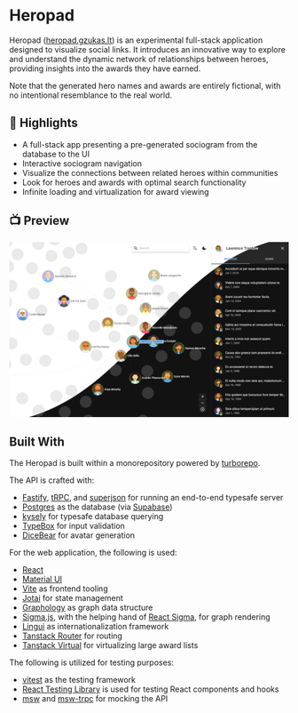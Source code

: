 # Heropad

Heropad ([heropad.gzukas.lt](https://heropad.gzukas.lt)) is an experimental full-stack application designed to visualize social links. It introduces an innovative way to explore and understand the dynamic network of relationships between heroes, providing insights into the awards they have earned.

Note that the generated hero names and awards are entirely fictional, with no intentional resemblance to the real world.

## 🚀 Highlights

- A full-stack app presenting a pre-generated sociogram from the database to the UI
- Interactive sociogram navigation
- Visualize the connections between related heroes within communities
- Look for heroes and awards with optimal search functionality
- Infinite loading and virtualization for award viewing

## 📺 Preview

![Heropad screenshot](./docs/images/screenshot.png?raw=true)

## Built With

The Heropad is built within a monorepository powered by [turborepo](https://turbo.build/repo).

The API is crafted with:

- [Fastify](https://fastify.dev), [tRPC](https://trpc.io), and [superjson](https://github.com/blitz-js/superjson) for running an end-to-end typesafe server
- [Postgres](https://www.postgresql.org) as the database (via [Supabase](https://supabase.com))
- [kysely](https://kysely.dev) for typesafe database querying
- [TypeBox](https://github.com/sinclairzx81/typebox) for input validation
- [DiceBear](https://www.dicebear.com/) for avatar generation

For the web application, the following is used:

- [React](https://react.dev)
- [Material UI](https://mui.com)
- [Vite](https://vitejs.dev) as frontend tooling
- [Jotai](https://jotai.org) for state management
- [Graphology](https://graphology.github.io) as graph data structure
- [Sigma.js](https://www.sigmajs.org), with the helping hand of [React Sigma](https://sim51.github.io/react-sigma), for graph rendering
- [Lingui](https://lingui.dev) as internationalization framework
- [Tanstack Router](https://tanstack.com/router) for routing
- [Tanstack Virtual](https://tanstack.com/virtual) for virtualizing large award lists

The following is utilized for testing purposes:

- [vitest](https://vitest.dev) as the testing framework
- [React Testing Library](https://testing-library.com/docs/react-testing-library/intro) is used for testing React components and hooks
- [msw](https://mswjs.io) and [msw-trpc](https://github.com/maloguertin/msw-trpc) for mocking the API
